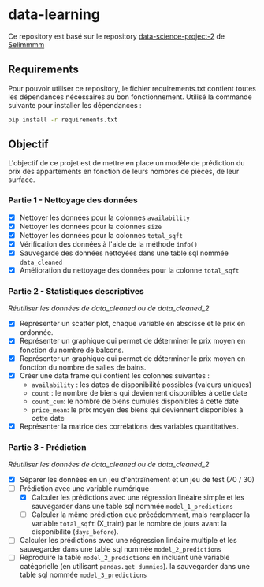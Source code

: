 # data-learning

Ce repository est basé sur le
repository [data-science-project-2](https://github.com/Selimmmm/data-science-project-2/blob/master/consignes.ipynb)
de [Selimmmm](https://github.com/Selimmmm)

## Requirements

Pour pouvoir utiliser ce repository, le fichier requirements.txt contient toutes les dépendances nécessaires au bon
fonctionnement.
Utilisé la commande suivante pour installer les dépendances :

```bash
pip install -r requirements.txt
```

## Objectif

L'objectif de ce projet est de mettre en place un modèle de prédiction du prix des appartements en fonction de leurs
nombres de pièces, de leur surface.

### Partie 1 - Nettoyage des données

- [x] Nettoyer les données pour la colonnes `availability`
- [x] Nettoyer les données pour la colonnes `size`
- [x] Nettoyer les données pour la colonnes `total_sqft`
- [x] Vérification des données à l'aide de la méthode `info()`
- [x] Sauvegarde des données nettoyées dans une table sql nommée `data_cleaned`
- [x] Amélioration du nettoyage des données pour la colonne `total_sqft`

### Partie 2 - Statistiques descriptives

*Réutiliser les données de data_cleaned ou de data_cleaned_2*

- [x] Représenter un scatter plot, chaque variable en abscisse et le prix en ordonnée.
- [x] Représenter un graphique qui permet de déterminer le prix moyen en fonction du nombre de balcons.
- [x] Représenter un graphique qui permet de déterminer le prix moyen en fonction du nombre de salles de bains.
- [x] Créer une data frame qui contient les colonnes suivantes :
    - `availability` : les dates de disponibilité possibles (valeurs uniques)
    - `count` : le nombre de biens qui deviennent disponibles à cette date
    - `count_cum`: le nombre de biens cumulés disponibles à cette date
    - `price_mean`: le prix moyen des biens qui deviennent disponibles à cette date
- [x] Représenter la matrice des corrélations des variables quantitatives.

### Partie 3 - Prédiction

*Réutiliser les données de data_cleaned ou de data_cleaned_2*

- [x] Séparer les données en un jeu d'entraînement et un jeu de test (70 / 30)
- [ ] Prédiction avec une variable numérique
    - [x] Calculer les prédictions avec une régression linéaire simple et les sauvegarder dans une table sql
      nommée `model_1_predictions`
    - [ ] Calculer la même prédiction que précédemment, mais remplacer la variable `total_sqft` (X_train) par le nombre
      de jours avant la disponibilité (`days_before`).
- [ ] Calculer les prédictions avec une régression linéaire multiple et les sauvegarder dans une table sql
  nommée `model_2_predictions`
- [ ] Reproduire la table `model_2_predictions` en incluant une variable catégorielle (en
  utilisant `pandas.get_dummies`). la sauvegarder dans une table sql nommée `model_3_predictions`